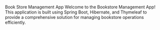 
Book Store Management App
Welcome to the Bookstore Management App! This application is built using Spring Boot, Hibernate, and Thymeleaf to provide a comprehensive solution for managing bookstore operations efficiently.
